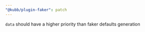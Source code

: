 ```yaml
---
"@kubb/plugin-faker": patch
---
```


`data` should have a higher priority than faker defaults generation
